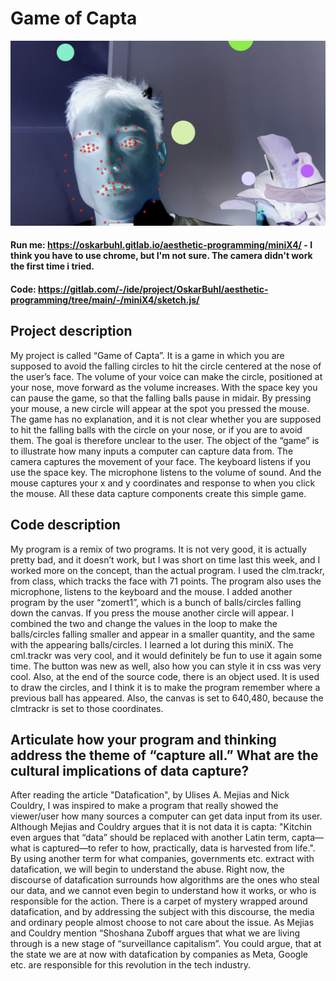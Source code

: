 # Game of Capta
![](gameofcapta.png)

#### Run me: https://oskarbuhl.gitlab.io/aesthetic-programming/miniX4/ - I think you have to use chrome, but I'm not sure. The camera didn't work the first time i tried.
#### Code: https://gitlab.com/-/ide/project/OskarBuhl/aesthetic-programming/tree/main/-/miniX4/sketch.js/

## Project description
My project is called “Game of Capta”. It is a game in which you are supposed to avoid the falling circles to hit the circle centered at the nose of the user’s face. The volume of your voice can make the circle, positioned at your nose, move forward as the volume increases. With the space key you can pause the game, so that the falling balls pause in midair. By pressing your mouse, a new circle will appear at the spot you pressed the mouse. The game has no explanation, and it is not clear whether you are supposed to hit the falling balls with the circle on your nose, or if you are to avoid them. The goal is therefore unclear to the user. The object of the “game” is to illustrate how many inputs a computer can capture data from. The camera captures the movement of your face. The keyboard listens if you use the space key. The microphone listens to the volume of sound. And the mouse captures your x and y coordinates and response to when you click the mouse. All these data capture components create this simple game.


## Code description
My program is a remix of two programs. It is not very good, it is actually pretty bad, and it doesn’t work, but I was short on time last this week, and I worked more on the concept, than the actual program. I used the clm.trackr, from class, which tracks the face with 71 points. The program also uses the microphone, listens to the keyboard and the mouse. I added another program by the user “zomert1”, which is a bunch of balls/circles falling down the canvas. If you press the mouse another circle will appear. I combined the two and change the values in the loop to make the balls/circles falling smaller and appear in a smaller quantity, and the same with the appearing balls/circles. I learned a lot during this miniX. The cml.trackr was very cool, and it would definitely be fun to use it again some time. The button was new as well, also how you can style it in css was very cool. Also, at the end of the source code, there is an object used. It is used to draw the circles, and I think it is to make the program remember where a previous ball has appeared. Also, the canvas is set to 640,480, because the clmtrackr is set to those coordinates.


## Articulate how your program and thinking address the theme of “capture all.” What are the cultural implications of data capture?

After reading the article "Datafication", by Ulises A. Mejias and Nick Couldry, I was inspired to make a program that really showed the viewer/user how many sources a computer can get data input from its user. Although Mejias and Couldry argues that it is not data it is capta: "Kitchin even argues that “data” should be replaced with another Latin term, capta—what is captured—to refer to how, practically, data is harvested from life.". By using another term for what companies, governments etc. extract with datafication, we will begin to understand the abuse. Right now, the discourse of datafication surrounds how algorithms are the ones who steal our data, and we cannot even begin to understand how it works, or who is responsible for the action. There is a carpet of mystery wrapped around datafication, and by addressing the subject with this discourse, the media and ordinary people almost choose to not care about the issue. As Mejias and Couldry mention “Shoshana Zuboff argues that what we are living through is a new stage of “surveillance capitalism”. You could argue, that at the state we are at now with datafication by companies as Meta, Google etc. are responsible for this revolution in the tech industry.
